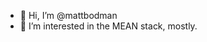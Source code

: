 - 👋 Hi, I’m @mattbodman
- 👀 I’m interested in the MEAN stack, mostly.

<!---
mattbodman/mattbodman is a ✨ special ✨ repository because its `README.md` (this file) appears on your GitHub profile.
You can click the Preview link to take a look at your changes.
--->
